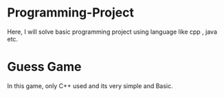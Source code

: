 # Programming-Project
Here, I will solve basic programming project using language like cpp , java etc.

# Guess Game
In this game, only C++ used and its very simple and Basic.
